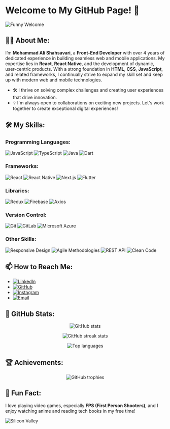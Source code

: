 # Welcome to My GitHub Page! 🎉

![Funny Welcome](https://media.giphy.com/media/26tPplGWjN0xLybiU/giphy.gif)

## 👨‍💻 About Me:
I’m **Mohammad Ali Shahsavari**, a **Front-End Developer** with over 4 years of dedicated experience in building seamless web and mobile applications. My expertise lies in **React**, **React Native**, and the development of dynamic, user-centric products. With a strong foundation in **HTML**, **CSS**, **JavaScript**, and related frameworks, I continually strive to expand my skill set and keep up with modern web and mobile technologies.

- 🛠️ I thrive on solving complex challenges and creating user experiences that drive innovation.
- 💡 I'm always open to collaborations on exciting new projects. Let's work together to create exceptional digital experiences!

## 🛠️ My Skills:

### **Programming Languages:**
![JavaScript](https://img.shields.io/badge/JavaScript-F7DF1E?style=for-the-badge&logo=javascript&logoColor=black)
![TypeScript](https://img.shields.io/badge/TypeScript-007ACC?style=for-the-badge&logo=typescript&logoColor=white)
![Java](https://img.shields.io/badge/Java-007396?style=for-the-badge&logo=java&logoColor=white)
![Dart](https://img.shields.io/badge/Dart-0175C2?style=for-the-badge&logo=dart&logoColor=white)

### **Frameworks:**
![React](https://img.shields.io/badge/React-61DAFB?style=for-the-badge&logo=react&logoColor=black)
![React Native](https://img.shields.io/badge/React_Native-61DAFB?style=for-the-badge&logo=react&logoColor=black)
![Next.js](https://img.shields.io/badge/Next.js-000000?style=for-the-badge&logo=nextdotjs&logoColor=white)
![Flutter](https://img.shields.io/badge/Flutter-02569B?style=for-the-badge&logo=flutter&logoColor=white)

### **Libraries:**
![Redux](https://img.shields.io/badge/Redux-764ABC?style=for-the-badge&logo=redux&logoColor=white)
![Firebase](https://img.shields.io/badge/Firebase-FFCA28?style=for-the-badge&logo=firebase&logoColor=black)
![Axios](https://img.shields.io/badge/Axios-5A29E4?style=for-the-badge&logo=axios&logoColor=white)

### **Version Control:**
![Git](https://img.shields.io/badge/Git-F05032?style=for-the-badge&logo=git&logoColor=white)
![GitLab](https://img.shields.io/badge/GitLab-FCA121?style=for-the-badge&logo=gitlab&logoColor=black)
![Microsoft Azure](https://img.shields.io/badge/Microsoft%20Azure-0089D6?style=for-the-badge&logo=microsoft-azure&logoColor=white)

### **Other Skills:**
![Responsive Design](https://img.shields.io/badge/Responsive%20Design-007ACC?style=for-the-badge&logo=responsive-web-design&logoColor=white)
![Agile Methodologies](https://img.shields.io/badge/Agile-61DAFB?style=for-the-badge)
![REST API](https://img.shields.io/badge/REST%20API-000000?style=for-the-badge&logo=rest-api&logoColor=white)
![Clean Code](https://img.shields.io/badge/Clean%20Code-0175C2?style=for-the-badge)

## 📫 How to Reach Me:

- [![LinkedIn](https://img.shields.io/badge/LinkedIn-blue?style=flat-square&logo=linkedin)](https://linkedin.com/in/mohammad-ali-shahsavari-9772b1293)
- [![GitHub](https://img.shields.io/badge/GitHub-black?style=flat-square&logo=github)](https://github.com/Masniper)
- [![Instagram](https://img.shields.io/badge/Instagram-ff69b4?style=flat-square&logo=instagram)](https://www.instagram.com/ttvmasniper)
- [![Email](https://img.shields.io/badge/Email-red?style=flat-square&logo=gmail)](mailto:mohammad0ali0shahsavari@gmail.com)

## 🚀 GitHub Stats:
<p align="center">
  <img src="https://github-readme-stats.vercel.app/api?username=Masniper&show_icons=true&theme=radical" alt="GitHub stats" />
</p>

<p align="center">
  <img src="https://github-readme-streak-stats.herokuapp.com/?user=Masniper&theme=dark" alt="GitHub streak stats" />
</p>

<p align="center">
  <img src="https://github-readme-stats.vercel.app/api/top-langs/?username=Masniper&layout=compact&theme=radical" alt="Top languages" />
</p>

## 🏆 Achievements:
<p align="center">
  <img src="https://github-profile-trophy.vercel.app/?username=Masniper&theme=onedark" alt="GitHub trophies" />
</p>

## 💬 Fun Fact:
I love playing video games, especially **FPS (First Person Shooters)**, and I enjoy watching anime and reading tech books in my free time!

![Silicon Valley](https://media.giphy.com/media/l4pTfx2qLszoacZRS/giphy.gif)
